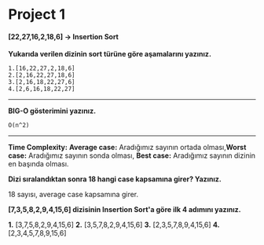 # Project 1
#### [22,27,16,2,18,6] -> Insertion Sort
**Yukarıda verilen dizinin sort türüne göre aşamalarını yazınız.**
```
1.[16,22,27,2,18,6]  
2.[2,16,22,27,18,6]   
3.[2,16,18,22,27,6]   
4.[2,6,16,18,22,27]
```
---

**BIG-O gösterimini yazınız.**

```
O(n^2)
```
---
**Time Complexity:** **Average case:** Aradığımız sayının ortada olması,**Worst case:** Aradığımız sayının sonda olması, **Best case:** Aradığımız sayının dizinin en başında olması.


**Dizi sıralandıktan sonra 18 hangi case kapsamına girer? Yazınız.**

18 sayısı, average case kapsamına girer.

**[7,3,5,8,2,9,4,15,6] dizisinin Insertion Sort'a göre ilk 4 adımını yazınız.**

**1.** [3,7,5,8,2,9,4,15,6]
**2.** [3,5,7,8,2,9,4,15,6]
**3.** [2,3,5,7,8,9,4,15,6]
**4.** [2,3,4,5,7,8,9,15,6]







